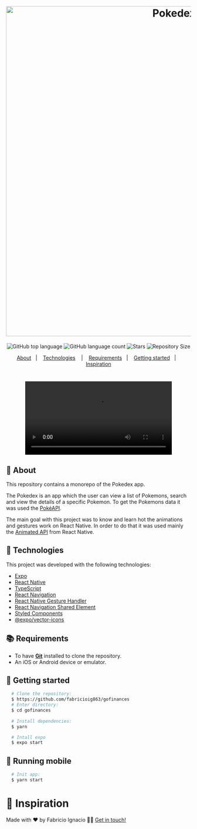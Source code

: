 <h1 align="center">
  <img alt="Pokedex" src="https://ik.imagekit.io/sxuezpnjxnfe/Gofinances_sZL2yr291.jpg?ik-sdk-version=javascript-1.4.3&updatedAt=1646350783109" width="900px" />
</h1>

<p align="center">
  <img alt="GitHub top language" src="https://img.shields.io/github/languages/top/MatheusPires99/pokedex">
  <img alt="GitHub language count" src="https://img.shields.io/github/languages/count/MatheusPires99/pokedex">
  <img alt="Stars" src="https://img.shields.io/github/stars/MatheusPires99/pokedex">
  <img alt="Repository Size" src="https://img.shields.io/github/repo-size/MatheusPires99/pokedex">
</p>

<p align="center">
  <a href="#page_with_curl-about">About</a>&nbsp;&nbsp;&nbsp;|&nbsp;&nbsp;&nbsp;
  <a href="#hammer-technologies">Technologies</a>
  &nbsp;&nbsp;&nbsp;|&nbsp;&nbsp;&nbsp;
  <a href="#books-requirements">Requirements</a>&nbsp;&nbsp;&nbsp;|&nbsp;&nbsp;&nbsp;
  <a href="#rocket-getting-started">Getting started</a>&nbsp;&nbsp;&nbsp;|&nbsp;&nbsp;&nbsp;
  <a href="#thought_balloon-inspiration">Inspiration</a>
</p>

<h1 align="center">
  <video alt="Home" autoplay loop src="https://res.cloudinary.com/fabricioig863/video/upload/v1646349611/20220303_195846_gnrkmu.mp4" width="400" />
  <video alt="Home" autoplay loop src="https://res.cloudinary.com/fabricioig863/video/upload/v1646351237/20220303_204543_ulldzp.mp4" width="400" />
</h1>

## :page_with_curl: About
This repository contains a monorepo of the Pokedex app.

The Pokedex is an app which the user can view a list of Pokemons, search and view the details of a specific Pokemon. To get the Pokemons data it was used the [PokéAPI](https://pokeapi.co/).

The main goal with this project was to know and learn hot the animations and gestures work on React Native. In order to do that it was used mainly the [Animated API](https://reactnative.dev/docs/animated) from React Native.

## :hammer: Technologies

This project was developed with the following technologies:

- [Expo](https://expo.io/)
- [React Native](https://reactnative.dev/)
- [TypeScript](https://www.typescriptlang.org/)
- [React Navigation](https://reactnavigation.org/)
- [React Native Gesture Handler](https://kmagiera.github.io/react-native-gesture-handler/)
- [React Navigation Shared Element](https://github.com/IjzerenHein/react-navigation-shared-element)
- [Styled Components](https://styled-components.com/)
- [@expo/vector-icons](https://docs.expo.io/guides/icons/)

## :books: Requirements
- To have [**Git**](https://git-scm.com/) installed to clone the repository.
- An iOS or Android device or emulator.

## :rocket: Getting started
``` bash
  # Clone the repository:
  $ https://github.com/fabricioig863/gofinances
  # Enter directory:
  $ cd gofinances
  
  # Install dependencies:
  $ yarn

  # Intall expo
  $ expo start
```

## :iphone: Running mobile
```bash
  # Init app:
  $ yarn start
```


# :thought_balloon: Inspiration
Made with ❤️ by Fabricio Ignacio 👋🏻 [Get in touch!](https://github.com/fabricioig863)
